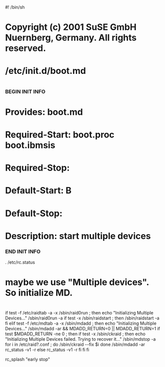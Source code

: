 #! /bin/sh
#
# Copyright (c) 2001 SuSE GmbH Nuernberg, Germany.  All rights reserved.
#
# /etc/init.d/boot.md
#
### BEGIN INIT INFO
# Provides:          boot.md
# Required-Start:    boot.proc boot.ibmsis
# Required-Stop:
# Default-Start:     B
# Default-Stop:
# Description:       start multiple devices
### END INIT INFO

. /etc/rc.status
#
# maybe we use "Multiple devices".  So initialize MD.
#
if test -f /etc/raidtab -a -x /sbin/raid0run ; then
    echo "Initializing Multiple Devices..."
    /sbin/raid0run -a
    if test -x /sbin/raidstart ; then
	/sbin/raidstart -a
    fi
elif test -f /etc/mdtab -a -x /sbin/mdadd ; then
    echo "Initializing Multiple Devices..."
    /sbin/mdadd -ar && MDADD_RETURN=0 || MDADD_RETURN=1
    if test $MDADD_RETURN -ne 0 ; then
        if test  -x /sbin/ckraid ; then
            echo "Initializing Multiple Devices failed.  Trying to recover it..."
	    /sbin/mdstop -a	
            for i in /etc/raid?.conf ; do
                /sbin/ckraid --fix $i
            done
            /sbin/mdadd -ar
	    rc_status -v1 -r
        else
            rc_status -v1 -r
        fi
    fi
fi

rc_splash "early stop"

